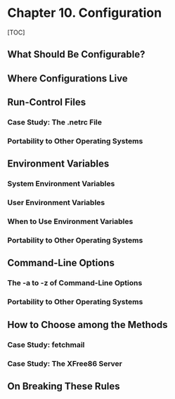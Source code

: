 # Chapter 10. Configuration

[TOC]

## What Should Be Configurable?

## Where Configurations Live

## Run-Control Files

### Case Study: The .netrc File

### Portability to Other Operating Systems

## Environment Variables

### System Environment Variables

### User Environment Variables

### When to Use Environment Variables

### Portability to Other Operating Systems

## Command-Line Options

### The -a to -z of Command-Line Options

### Portability to Other Operating Systems

## How to Choose among the Methods

### Case Study: fetchmail

### Case Study: The XFree86 Server

## On Breaking These Rules
